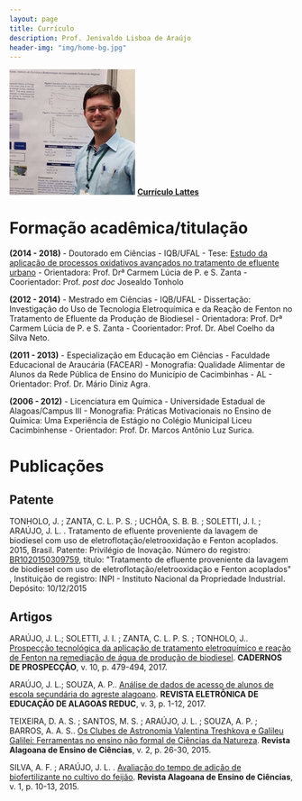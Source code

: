 ```yaml
---
layout: page
title: Currículo
description: Prof. Jenivaldo Lisboa de Araújo
header-img: "img/home-bg.jpg"
---
```


![Prof. Jenivaldo Lisboa](img/Avatar.png) **[Currículo Lattes](http://lattes.cnpq.br/5546232866202386)**

# Formação acadêmica/titulação

**(2014 - 2018)** - Doutorado em Ciências - IQB/UFAL - Tese: [Estudo da aplicação de processos oxidativos avançados no tratamento de efluente urbano](http://www.repositorio.ufal.br/handle/riufal/3525) - Orientadora: Prof. Drª Carmem Lúcia de P. e S. Zanta - Coorientador: Prof. _post doc_ Josealdo Tonholo

 __(2012 - 2014)__ - Mestrado em Ciências - IQB/UFAL - Dissertação: Investigação do Uso de Tecnologia Eletroquímica e da Reação de Fenton no Tratamento de Efluente da Produção de Biodiesel - Orientadora: Prof. Drª Carmem Lúcia de P. e S. Zanta - Coorientador: Prof. Dr. Abel Coelho da Silva Neto.

__(2011 - 2013)__ - Especialização em Educação em Ciências - Faculdade Educacional de Araucária (FACEAR) - Monografia: Qualidade Alimentar de Alunos da Rede Pública de Ensino do Município de Cacimbinhas - AL - Orientador: Prof. Dr. Mário Diniz Agra.

__(2006 - 2012)__ - Licenciatura em Química - Universidade Estadual de Alagoas/Campus III - Monografia:  Práticas Motivacionais no Ensino de Química: Uma Experiência de Estágio no Colégio Municipal Liceu Cacimbinhense - Orientador: Prof. Dr. Marcos Antônio Luz Surica.

# Publicações

## Patente

TONHOLO, J. ; ZANTA, C. L. P. S. ; UCHÔA, S. B. B. ; SOLETTI, J. I. ; ARAÚJO, J. L. . Tratamento de efluente proveniente da lavagem de biodiesel com uso de eletroflotação/eletrooxidação e Fenton acoplados. 2015, Brasil. Patente: Privilégio de Inovação. Número do registro: [BR1020150309759](https://patentimages.storage.googleapis.com/92/f3/8f/a5333ad8252d44/BR102015030975A2.pdf), título: "Tratamento de efluente proveniente da lavagem de biodiesel com uso de eletroflotação/eletrooxidação e Fenton acoplados" , Instituição de registro: INPI - Instituto Nacional da Propriedade Industrial. Depósito: 10/12/2015

## Artigos

ARAÚJO, J. L.; SOLETTI, J. I. ; ZANTA, C. L. P. S. ; TONHOLO, J.. [Prospecção tecnológica da aplicação de tratamento eletroquímico e reação de Fenton na remediação de água de produção de biodiesel](http://dx.doi.org/10.9771/cp.v10i3.22890). **CADERNOS DE PROSPECÇÃO**, v. 10, p. 479-494, 2017.

ARAÚJO, J. L.; SOUZA, A. P.. [Análise de dados de acesso de alunos de escola secundária do agreste alagoano](http://www.educacao.al.gov.br/component/jdownloads/send/147-4-edicao/534-analise-de-dados-de-acesso-de-alunos-de-escola-secundaria-do-agreste-alagoano). **REVISTA ELETRÔNICA DE EDUCAÇÃO DE ALAGOAS REDUC**, v. 3, p. 1-12, 2017.

TEIXEIRA, D. A. S. ; SANTOS, M. S. ; ARAÚJO, J. L. ; SOUZA, A. P. ; BARROS, A. A. S.. [Os Clubes de Astronomia Valentina Treshkova e Galileu Galilei: Ferramentas no ensino não formal de Ciências da Natureza](https://issuu.com/ceciteseeal/docs/raec_v4_n2_dez_2015). **Revista Alagoana de Ensino de Ciências**, v. 2, p. 26-30, 2015.

SILVA, A. F. ; ARAÚJO, J. L. . [Avaliação do tempo de adição de biofertilizante no cultivo do feijão](https://issuu.com/ceciteseeal/docs/raec_ano4_n1_2015). **Revista Alagoana de Ensino de Ciências**, v. 1, p. 10-13, 2015.
